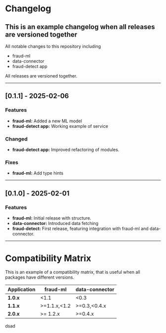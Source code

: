 # Changelog
This is an example changelog when all releases are 
versioned together
---

All notable changes to this repository including 
- fraud-ml
- data-connector
- fraud-detect app

All releases are versioned together.

---

## [0.1.1] - 2025-02-06

### Features
- **fraud-ml:** Added a new ML model
- **fraud-detect app:** Working example of service

### Changed
- **fraud-detect app:** Improved refactoring of modules.

### Fixes
- **fraud-ml:** Add type hints

---

## [0.1.0] - 2025-02-01

### Features
- **fraud-ml:** Initial release with structure.
- **data-connector:** Introduced data fetching
- **fraud-detect:** First release, featuring integration with 
fraud-ml and data-connector.

---

# Compatibility Matrix

This is an example of a compatibility matrix, that is useful
when all packages have different versions.


| Application | fraud-ml       | data-connector |
|-------------|----------------|----------------|
| **1.0.x**   | \<1.1          | \<0.3          |
| **1.1.x**   | \>=1.1.x,\<1.2 | \>=0.3,\<0.4.x |
| **2.0.x**   | \>= 1.2.x      | \>=0.4.x       |

dsad